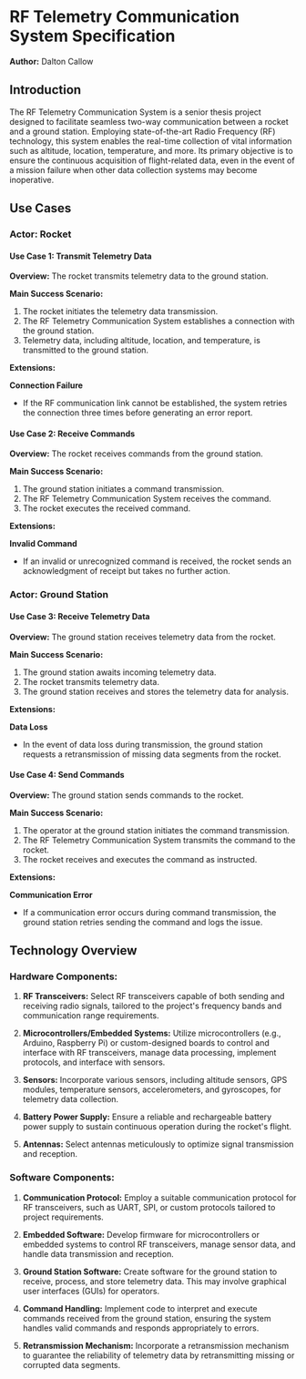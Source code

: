# RF Telemetry Communication System Specification

**Author:** Dalton Callow

## Introduction

The RF Telemetry Communication System is a senior thesis project designed to facilitate seamless two-way communication between a rocket and a ground station. Employing state-of-the-art Radio Frequency (RF) technology, this system enables the real-time collection of vital information such as altitude, location, temperature, and more. Its primary objective is to ensure the continuous acquisition of flight-related data, even in the event of a mission failure when other data collection systems may become inoperative.

## Use Cases

### Actor: Rocket

#### Use Case 1: Transmit Telemetry Data

**Overview:** The rocket transmits telemetry data to the ground station.

**Main Success Scenario:**

1. The rocket initiates the telemetry data transmission.
2. The RF Telemetry Communication System establishes a connection with the ground station.
3. Telemetry data, including altitude, location, and temperature, is transmitted to the ground station.

**Extensions:**

**Connection Failure**
  - If the RF communication link cannot be established, the system retries the connection three times before generating an error report.

#### Use Case 2: Receive Commands

**Overview:** The rocket receives commands from the ground station.

**Main Success Scenario:**

1. The ground station initiates a command transmission.
2. The RF Telemetry Communication System receives the command.
3. The rocket executes the received command.

**Extensions:**

**Invalid Command**
  - If an invalid or unrecognized command is received, the rocket sends an acknowledgment of receipt but takes no further action.

### Actor: Ground Station

#### Use Case 3: Receive Telemetry Data

**Overview:** The ground station receives telemetry data from the rocket.

**Main Success Scenario:**

1. The ground station awaits incoming telemetry data.
2. The rocket transmits telemetry data.
3. The ground station receives and stores the telemetry data for analysis.

**Extensions:**

**Data Loss**
  - In the event of data loss during transmission, the ground station requests a retransmission of missing data segments from the rocket.

#### Use Case 4: Send Commands

**Overview:** The ground station sends commands to the rocket.

**Main Success Scenario:**

1. The operator at the ground station initiates the command transmission.
2. The RF Telemetry Communication System transmits the command to the rocket.
3. The rocket receives and executes the command as instructed.

**Extensions:**

**Communication Error**
  - If a communication error occurs during command transmission, the ground station retries sending the command and logs the issue.

## Technology Overview

### Hardware Components:

1. **RF Transceivers:** Select RF transceivers capable of both sending and receiving radio signals, tailored to the project's frequency bands and communication range requirements.

2. **Microcontrollers/Embedded Systems:** Utilize microcontrollers (e.g., Arduino, Raspberry Pi) or custom-designed boards to control and interface with RF transceivers, manage data processing, implement protocols, and interface with sensors.

3. **Sensors:** Incorporate various sensors, including altitude sensors, GPS modules, temperature sensors, accelerometers, and gyroscopes, for telemetry data collection.

4. **Battery Power Supply:** Ensure a reliable and rechargeable battery power supply to sustain continuous operation during the rocket's flight.

5. **Antennas:** Select antennas meticulously to optimize signal transmission and reception.

### Software Components:

1. **Communication Protocol:** Employ a suitable communication protocol for RF transceivers, such as UART, SPI, or custom protocols tailored to project requirements.

2. **Embedded Software:** Develop firmware for microcontrollers or embedded systems to control RF transceivers, manage sensor data, and handle data transmission and reception.

3. **Ground Station Software:** Create software for the ground station to receive, process, and store telemetry data. This may involve graphical user interfaces (GUIs) for operators.

4. **Command Handling:** Implement code to interpret and execute commands received from the ground station, ensuring the system handles valid commands and responds appropriately to errors.

5. **Retransmission Mechanism:** Incorporate a retransmission mechanism to guarantee the reliability of telemetry data by retransmitting missing or corrupted data segments.
